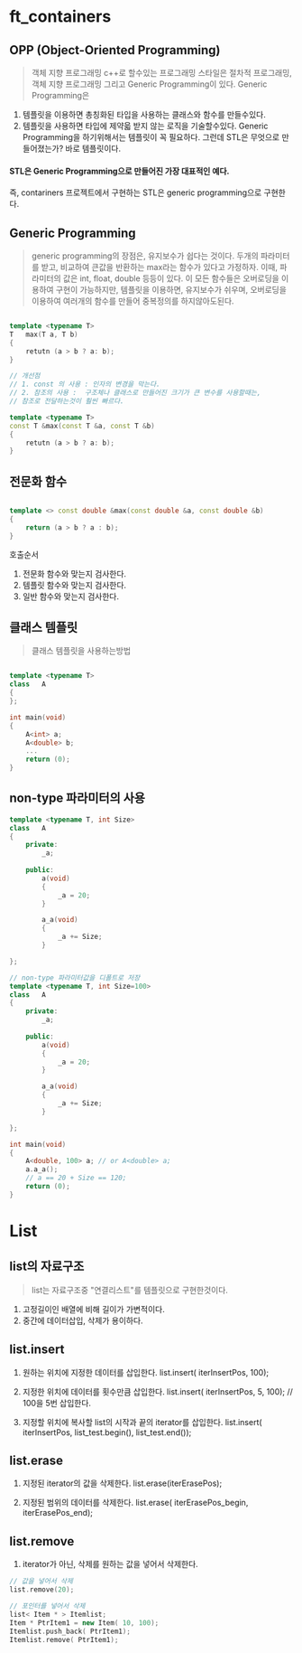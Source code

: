 # ft_containers

## OPP (Object-Oriented Programming)
> 객체 지향 프로그래밍
c++로 할수있는 프로그래밍 스타일은 절차적 프로그래밍, 객체 지향 프로그래밍 그리고 Generic Programming이 있다.
Generic Programming은
1. 템플릿을 이용하면 총칭화된 타입을 사용하는 클래스와 함수를 만들수있다.
2. 템플릿을 사용하면 타입에 제약읇 받지 않는 로직을 기술할수있다.
Generic Programming을 하기위해서는 템플릿이 꼭 필요하다. 그런데 STL은 무엇으로 만들어졌는가?
바로 템플릿이다. 
#### STL은 Generic Programming으로 만들어진 가장 대표적인 예다.
즉, contariners 프로젝트에서 구현하는 STL은 generic programming으로 구현한다.


## Generic Programming
> generic programming의 장점은, 유지보수가 쉽다는 것이다.
두개의 파라미터를 받고, 비교하여 큰값을 반환하는 max라는 함수가 있다고 가정하자.
이때, 파라미터의 값은 int, float, double 등등이 있다. 이 모든 함수들은 오버로딩을 이용하여
구현이 가능하지만, 템플릿을 이용하면, 유지보수가 쉬우며, 오버로딩을 이용하여 여러개의 함수를 만들어 중복정의를 하지않아도된다.

```cpp

template <typename T>
T	max(T a, T b)
{
	retutn (a > b ? a: b);
}

// 개선점
// 1. const 의 사용 : 인자의 변경을 막는다.
// 2. 참조의 사용 :  구조체나 클래스로 만들어진 크기가 큰 변수를 사용할때는,
// 참조로 전달하는것이 훨씬 빠르다.

template <typename T>
const T	&max(const T &a, const T &b)
{
	retutn (a > b ? a: b);
}


```
## 전문화 함수
>
```cpp

template <> const double &max(const double &a, const double &b)
{
	return (a > b ? a : b);
}

```

호출순서
1. 전문화 함수와 맞는지 검사한다.
2. 템플릿 함수와 맞는지 검사한다.
3. 일반 함수와 맞는지 검사한다.

## 클래스 템플릿
> 클래스 템플릿을 사용하는방법

```cpp

template <typename T>
class	A
{
};

int	main(void)
{
	A<int> a;
	A<double> b;
	...
	return (0);
}

```

## non-type 파라미터의 사용

```cpp
template <typename T, int Size>
class	A
{
	private:
		_a;
	
	public:
		a(void)
		{
			_a = 20;
		}

		a_a(void)
		{
			_a += Size;
		}

};

// non-type 파라미터값을 디폴트로 저장
template <typename T, int Size=100>
class	A
{
	private:
		_a;
	
	public:
		a(void)
		{
			_a = 20;
		}

		a_a(void)
		{
			_a += Size;
		}

};

int	main(void)
{
	A<double, 100> a; // or A<double> a;
	a.a_a();
	// a == 20 + Size == 120;
	return (0);
}
```

# List

## list의 자료구조
> list는 자료구조중 "연결리스트"를 템플릿으로 구현한것이다.
1. 고정길이인 배열에 비해 길이가 가변적이다.
2. 중간에 데이터삽입, 삭제가 용이하다.


## list.insert
>
1. 원하는 위치에 지정한 데이터를 삽입한다.
list.insert( iterInsertPos, 100);

2. 지정한 위치에 데이터를 횟수만큼 삽입한다.
list.insert( iterInsertPos, 5, 100); // 100을 5번 삽입한다.

3. 지정할 위치에 복사할 list의 시작과 끝의 iterator를 삽입한다.
list.insert( iterInsertPos, list_test.begin(), list_test.end());

## list.erase
>
1. 지정된 iterator의 값을 삭제한다.
list.erase(iterErasePos);

2. 지정된 범위의 데이터를 삭제한다.
list.erase( iterErasePos_begin, iterErasePos_end);

## list.remove
> 
1. iterator가 아닌, 삭제를 원하는 값을 넣어서 삭제한다.
```cpp
// 값을 넣어서 삭제
list.remove(20);

// 포인터를 넣어서 삭제
list< Item * > Itemlist;
Item * PtrItem1 = new Item( 10, 100);
Itemlist.push_back( PtrItem1);
Itemlist.remove( PtrItem1);
```


